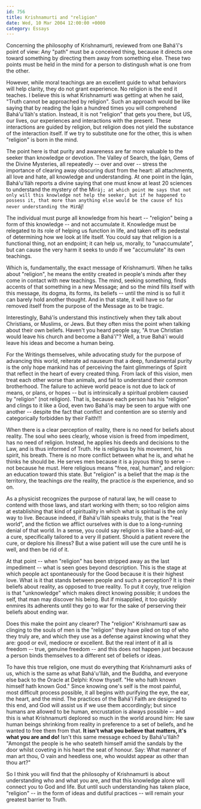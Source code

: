```yaml
---
id: 756
title: Krishnamurti and "religion"
date: Wed, 10 Mar 2004 12:00:00 +0000
category: Essays
---
```


Concerning the philosophy of Krishnamurti, reviewed from one Bahá'í's
point of view: Any "path" must be a conceived thing, because it directs
one toward something by directing them away from something else. These
two points must be held in the mind for a person to distingush what is
one from the other.

However, while moral teachings are an excellent guide to what behaviors
will help clarity, they do not grant experience. No religion is the end
it teaches. I believe this is what Krishnamurti was getting at when he
said, "Truth cannot be approached by religion". Such an approach would
be like saying that by reading the Íqán a hundred times you will
comprehend Bahá'u'lláh's station. Instead, it is not "religion" that
gets you there, but US, our lives, our experiences and interactions with
the present. These interactions are guided by religion, but religion
does not yield the substance of the interaction itself. If we try to
substitute one for the other, this is when "religion" is born in the
mind.

The point here is that purity and awareness are far more valuable to the
seeker than knowledge or devotion. The Valley of Search, the Íqán, Gems
of the Divine Mysteries, all repeatedly -- over and over -- stress the
importance of clearing away obscuring dust from the heart: all
attachments, all love and hate, all knowledge and understanding. At one
point in the Íqán, Bahá'u'lláh reports a divine saying that one must
know at least 20 sciences to understand the mystery of the Mi`ráj; at
which point He says that not only will this knowledge not help the
seeker, but if he happened to possess it, that more than anything else
would be the cause of his never understanding the Mi`ráj!

The individual must purge all knowledge from his heart -- "religion"
being a form of this knowledge -- and not accumulate it. Knowledge must
be relegated to its role of helping us function in life, and taken off
its pedestal of determining how we look at life itself. You could say
that religion is a functional thing, not an endpoint; it can help us,
morally, to "unaccumulate", but can cause the very harm it seeks to undo
if we "accumulate" its own teachings.

Which is, fundamentally, the exact message of Krishnamurti. When he
talks about "religion", he means the entity created in people's minds
after they come in contact with new teachings. The mind, seeking
something, finds accents of that something in a new Message; and so the
mind fills itself with this message, its dogma, its forms, its beliefs
-- until the mind is so full it can barely hold another thought. And in
that state, it will have so far removed itself from the purpose of the
Message as to be tragic.

Interestingly, Bahá'ís understand this instinctively when they talk
about Christians, or Muslims, or Jews. But they often miss the point
when talking about their own beliefs. Haven't you heard people say, "A
true Christian would leave his church and become a Bahá'í"? Well, a true
Bahá'í would leave his ideas and become a human being.

For the Writings themselves, while advocating study for the purpose of
advancing this world, reiterate ad nauseum that a deep, fundamental
purity is the only hope mankind has of perceiving the faint glimmerings
of Spirit that reflect in the heart of every created thing. From lack of
this vision, men treat each other worse than animals, and fail to
understand their common brotherhood. The failure to achieve world peace
is not due to lack of means, or plans, or hopes -- but is intrinsically
a spiritual problem caused by "religion" (not religion). That is,
because each person has his "religion" and clings to it like a God, even
two Bahá'ís may be seen to argue with one another -- despite the fact
that conflict and contention are so sternly and categorically forbidden
by their Faith!!!

When there is a clear perception of reality, there is no need for
beliefs about reality. The soul who sees clearly, whose vision is freed
from impediment, has no need of religion. Instead, he applies his deeds
and decisions to the Law, and is thus informed of Truth. He is religious
by his movement, his spirit, his breath. There is no more conflict
between what he is, and what he thinks he should be. He serves men
because it is a joyous thing to serve -- not because he must. Here
religious means "free, real, human", and religion: an education toward
this state. But "religion" is a belief that the map *is* the territory,
the teachings *are* the reality, the practice *is* the experience, and
so on.

As a physicist recognizes the purpose of natural law, he will cease to
contend with those laws, and start working with them; so too religion
aims at establishing that kind of spirituality in which what is
spiritual is the only way to live. Because indeed, if Bahá'u'lláh speaks
truly, that is the "real world", and the fiction we afflict ourselves
with is due to a long-running denial of that world. In a sense, you
could say religion is like a band-aid, or a cure, specifically tailored
to a very ill patient. Should a patient revere the cure, or deplore his
illness? But a wise patient will use the cure until he is well, and then
be rid of it.

At that point -- when "religion" has been stripped away as the last
impediment -- what is seen goes beyond description. This is the stage at
which people act spontaneously for the Good because it is their highest
love. What is it that stands between people and such a perception? It is
their beliefs about reality, as opposed to true reality. To put it
coyly, true religion is that "unknowledge" which makes direct knowing
possible; it undoes the self, that man may discover his being. But if
misapplied, it too quickly enmires its adherents until they go to war
for the sake of perserving their beliefs about ending war.

Does this make the point any clearer? The "religion" Krishnamurti saw as
clinging to the souls of men is the "religion" they have piled on top of
who they truly are, and which they use as a defense against knowing what
they are: good or evil, mediocre or excellent. But the real intent of it
all is freedom -- true, genuine freedom -- and this does not happen just
because a person binds themselves to a different set of beliefs or
ideas.

To have this true religion, one must do everything that Krishnamurti
asks of us, which is the same as what Bahá'u'lláh, and the Buddha, and
everyone else back to the Oracle at Delphi: Know thyself. "He who hath
known himself hath known God." Since knowing one's self is the most
painful, most difficult process possible, it all begins with purifying
the eye, the ear, the heart, and the mind. The practices of the Bahá'í
Faith are designed to this end, and God will assist us if we use them
accordingly; but since humans are allowed to be human, encrustation is
always possible -- and this is what Krishnamurti deplored so much in the
world around him: He saw human beings shrinking from reality in
preference to a set of beliefs, and he wanted to free them from that. **It
isn't what you believe that matters, it's what you are and do!** Isn't
this same message echoed by Bahá'u'lláh? "Amongst the people is he who
seateth himself amid the sandals by the door whilst coveting in his
heart the seat of honour. Say: What manner of man art thou, O vain and
heedless one, who wouldst appear as other than thou art?"

So I think you will find that the philosophy of Krishnamurti is about
understanding who and what you are, and that this knowledge alone will
connect you to God and life. But until such understanding has taken
place, "religion" -- in the form of ideas and dutiful practices -- will
remain your greatest barrier to Truth.



